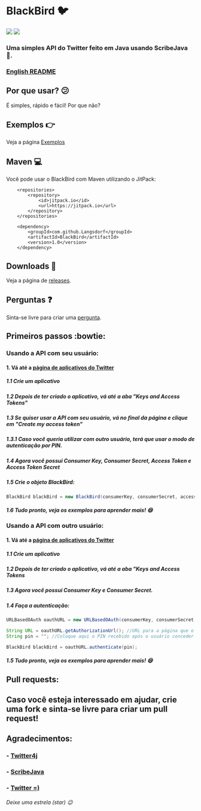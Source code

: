 # BlackBird :bird:
[![](https://jitpack.io/v/Langsdorf/BlackBird.svg)](https://jitpack.io/#Langsdorf/BlackBird) [![](https://api.travis-ci.org/Langsdorf/BlackBird.svg?branch=master)](https://travis-ci.org/Langsdorf/BlackBird)
### Uma simples API do Twitter feito em Java usando ScribeJava :dog:.
### [English README](https://github.com/Langsdorf/BlackBird/blob/master/README_EN.md)
## Por que usar? :confused:
É simples, rápido e fácil! Por que não?

## Exemplos :point_right:
Veja a página [Exemplos](https://github.com/Langsdorf/BlackBird/tree/master/src/examples/java/com/github/langsdorf/blackbird)
## Maven :computer:
Você pode usar o BlackBird com Maven utilizando o JitPack:
```
	<repositories>
		<repository>
		    <id>jitpack.io</id>
		    <url>https://jitpack.io</url>
		</repository>
	</repositories>

	<dependency>
	    <groupId>com.github.Langsdorf</groupId>
	    <artifactId>BlackBird</artifactId>
	    <version>1.0</version>
	</dependency>	
```

## Downloads :floppy_disk:
Veja a página de [releases](https://github.com/Langsdorf/BlackBird/releases).

## Perguntas :question:
Sinta-se livre para criar uma [pergunta](https://github.com/Langsdorf/BlackBird/issues).

## Primeiros passos :bowtie:

### Usando a API com seu usuário:
#### 1. Vá até a [página de aplicativos do Twitter](https://apps.twitter.com/)
  ##### 1.1 Crie um aplicativo
  ##### 1.2 Depois de ter criado o aplicativo, vá até a aba "Keys and Access Tokens"
  ##### 1.3 Se quiser usar a API com seu usuário, vá no final da página e clique em "Create my access token"
  ##### 1.3.1 Caso você queria utilizar com outro usuário, terá que usar o modo de autenticação por PIN.
  ##### 1.4 Agora você possui Consumer Key, Consumer Secret, Access Token e Access Token Secret
  ##### 1.5 Crie o objeto BlackBird:
  ```java
  BlackBird blackBird = new BlackBird(consumerKey, consumerSecret, accessToken, accessTokenSecret);
  ```
  ##### 1.6 Tudo pronto, veja os exemplos para aprender mais! :smile:
  

### Usando a API com outro usuário:
#### 1. Vá até a [página de aplicativos do Twitter](https://apps.twitter.com/)
  ##### 1.1 Crie um aplicativo
  ##### 1.2 Depois de ter criado o aplicativo, vá até a aba "Keys and Access Tokens
  ##### 1.3 Agora você possui Consumer Key e Consumer Secret.
  ##### 1.4 Faça a autenticação:
  ```java
  URLBasedOAuth oauthURL = new URLBasedOAuth(consumerKey, consumerSecret);
  
  String URL = oauthURL.getAuthorizationUrl(); //URL para a página que o usuário deve ir para conceder o acesso.
  String pin = ""; //Coloque aqui o PIN recebido após o usuário conceder acesso.
  
  BlackBird blackBird = oauthURL.authenticate(pin);
  ```
  ##### 1.5 Tudo pronto, veja os exemplos para aprender mais! :smile:
  
 ## Pull requests:
 ## Caso você esteja interessado em ajudar, crie uma fork e sinta-se livre para criar um pull request!
 
 ## Agradecimentos:
 ### - [Twitter4j](https://github.com/yusuke/twitter4j)
 ### - [ScribeJava](https://github.com/scribejava/scribejava)
 ### - [Twitter =)](https://developer.twitter.com/)
 
 ###### Deixe uma estrela (star) :wink:

